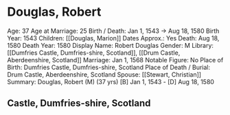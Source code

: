 # Douglas, Robert

Age: 37
Age at Marriage: 25
Birth / Death: Jan 1, 1543 → Aug 18, 1580
Birth Year: 1543
Children: [[Douglas, Marion]]
Dates Approx.: Yes
Death: Aug 18, 1580
Death Year: 1580
Display Name: Robert Douglas
Gender: M
Library: [[Dumfries Castle, Dumfries-shire, Scotland]], [[Drum Castle, Aberdeenshire, Scotland]]
Marriage: Jan 1, 1568
Notable Figure: No
Place of Birth: Dumfries Castle, Dumfries-shire, Scotland
Place of Death / Burial: Drum Castle, Aberdeenshire, Scotland
Spouse: [[Stewart, Christian]]
Summary: Douglas, Robert (M) (37 yrs)
[B] Jan 1, 1543 - [D] Aug 18, 1580

## Castle, Dumfries-shire, Scotland